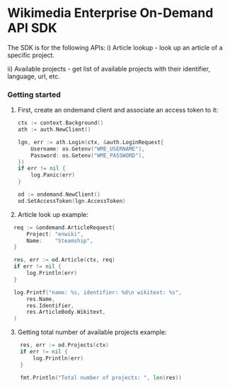 # Wikimedia Enterprise On-Demand API SDK

The SDK is for the following APIs:
i) Article lookup - look up an article of a specific project.

ii) Available projects - get list of available projects with their identifier, language, url, etc.


### Getting started

1. First, create an ondemand client and associate an access token to it:

    ```go
  	ctx := context.Background()
	ath := auth.NewClient()

	lgn, err := ath.Login(ctx, &auth.LoginRequest{
		Username: os.Getenv("WME_USERNAME"),
		Password: os.Getenv("WME_PASSWORD"),
	})
	if err != nil {
		log.Panic(err)
	}
	
  	od := ondemand.NewClient()
	od.SetAccessToken(lgn.AccessToken)
    ```

2. Article look up example:

  ```go
  	req := &ondemand.ArticleRequest{
		Project: "enwiki",
		Name:    "Steamship",
	}

	res, err := od.Article(ctx, req)
	if err != nil {
		log.Println(err)
	}

	log.Printf("name: %s, identifier: %d\n wikitext: %s",
		res.Name,
		res.Identifier,
		res.ArticleBody.Wikitext,
	)
  ```

3. Getting total number of available projects example:

```go
  	res, err := od.Projects(ctx)
	if err != nil {
		log.Println(err)
	}

	fmt.Println("Total number of projects: ", len(res))
```